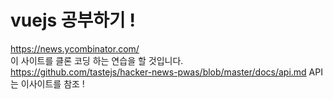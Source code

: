 # vuejs 공부하기 !

https://news.ycombinator.com/ \
이 사이트를 클론 코딩 하는 연습을 할 것입니다.
https://github.com/tastejs/hacker-news-pwas/blob/master/docs/api.md
API는 이사이트를 참조 !
